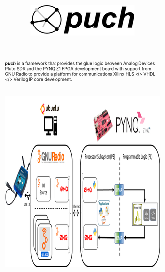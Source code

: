 <p align="center">
<img src="./doc/puch-logo-1.png">
</p>
<br>
<br>
<br>


***puch*** is a framework that provides the glue logic between Analog Devices Pluto SDR and the PYNQ Z1 FPGA development board with support from GNU Radio to provide a platform for communications Xilinx HLS </> VHDL </> Verilog IP core development.

<br>
<br>

<img align="center" width="1163" height="556" src="./doc/puch-detailed-level-diagram.png">

